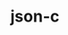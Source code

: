 ---
title: "json-c"
layout: cache
categories: [package, v0.19]
meta: {"versions": ["0.16"], "compilers": ["gcc@=11.1.0", "gcc@=7.3.1", "gcc@=7.5.0", "oneapi@=2022.1.0"], "oss": ["amzn2", "ubuntu18.04", "ubuntu20.04"], "platforms": ["linux"], "targets": ["x86_64", "x86_64_v3"], "stacks": ["data-vis-sdk", "e4s", "e4s-oneapi", "ml-cpu", "ml-cuda", "radiuss", "tutorial"], "num_specs": 5, "num_specs_by_stack": {"ml-cuda": 1, "ml-cpu": 1, "radiuss": 1, "tutorial": 1, "data-vis-sdk": 1, "e4s": 1, "e4s-oneapi": 1}}
spec_details: [{"hash": "y6tjft7nmdovdyeshay6njdwauu2xytp", "compiler": "gcc@=7.3.1", "versions": ["0.16"], "os": "amzn2", "platform": "linux", "target": "x86_64_v3", "variants": ["build_system=cmake", "build_type=RelWithDebInfo", "~ipo"], "stacks": ["ml-cuda", "ml-cpu"], "size": "-", "tarball": "https://binaries.spack.io/releases/v0.19/build_cache/linux-amzn2-x86_64_v3/gcc-7.3.1/json-c-0.16/linux-amzn2-x86_64_v3-gcc-7.3.1-json-c-0.16-y6tjft7nmdovdyeshay6njdwauu2xytp.spack"}, {"hash": "ezuwtotla7jmrd2fuugknbllkqpuhbw4", "compiler": "gcc@=7.5.0", "versions": ["0.16"], "os": "ubuntu18.04", "platform": "linux", "target": "x86_64", "variants": ["build_system=cmake", "build_type=RelWithDebInfo", "~ipo"], "stacks": ["radiuss", "tutorial"], "size": "-", "tarball": "https://binaries.spack.io/releases/v0.19/build_cache/linux-ubuntu18.04-x86_64/gcc-7.5.0/json-c-0.16/linux-ubuntu18.04-x86_64-gcc-7.5.0-json-c-0.16-ezuwtotla7jmrd2fuugknbllkqpuhbw4.spack"}, {"hash": "dimalp5zdkpykdpduvnulmxae5dy6c56", "compiler": "gcc@=7.5.0", "versions": ["0.16"], "os": "ubuntu18.04", "platform": "linux", "target": "x86_64", "variants": ["build_system=cmake", "build_type=RelWithDebInfo", "~ipo"], "stacks": ["data-vis-sdk"], "size": "-", "tarball": "https://binaries.spack.io/releases/v0.19/build_cache/linux-ubuntu18.04-x86_64/gcc-7.5.0/json-c-0.16/linux-ubuntu18.04-x86_64-gcc-7.5.0-json-c-0.16-dimalp5zdkpykdpduvnulmxae5dy6c56.spack"}, {"hash": "3mqcz55egyhy4w6ynfnmfmlhmfqasdov", "compiler": "gcc@=11.1.0", "versions": ["0.16"], "os": "ubuntu20.04", "platform": "linux", "target": "x86_64", "variants": ["build_system=cmake", "build_type=RelWithDebInfo", "~ipo"], "stacks": ["e4s"], "size": "-", "tarball": "https://binaries.spack.io/releases/v0.19/build_cache/linux-ubuntu20.04-x86_64/gcc-11.1.0/json-c-0.16/linux-ubuntu20.04-x86_64-gcc-11.1.0-json-c-0.16-3mqcz55egyhy4w6ynfnmfmlhmfqasdov.spack"}, {"hash": "yfpwkdrdnh7mqn2llwfyrlwwvpq66674", "compiler": "oneapi@=2022.1.0", "versions": ["0.16"], "os": "ubuntu20.04", "platform": "linux", "target": "x86_64", "variants": ["build_system=cmake", "build_type=RelWithDebInfo", "~ipo"], "stacks": ["e4s-oneapi"], "size": "-", "tarball": "https://binaries.spack.io/releases/v0.19/build_cache/linux-ubuntu20.04-x86_64/oneapi-2022.1.0/json-c-0.16/linux-ubuntu20.04-x86_64-oneapi-2022.1.0-json-c-0.16-yfpwkdrdnh7mqn2llwfyrlwwvpq66674.spack"}]
---